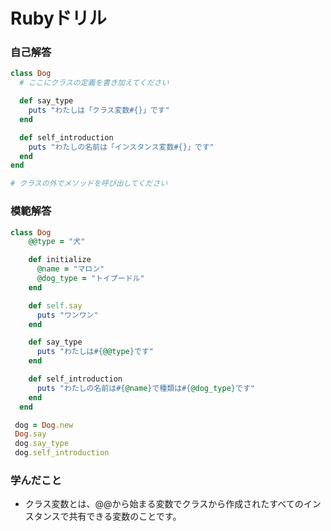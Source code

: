 # Rubyドリル
### 自己解答
```ruby
class Dog
  # ここにクラスの定義を書き加えてください

  def say_type
    puts "わたしは「クラス変数#{}」です"
  end

  def self_introduction
    puts "わたしの名前は「インスタンス変数#{}」です"
  end
end

# クラスの外でメソッドを呼び出してください
```

### 模範解答
```ruby
class Dog
    @@type = "犬"

    def initialize
      @name = "マロン"
      @dog_type = "トイプードル"
    end

    def self.say
      puts "ワンワン"
    end

    def say_type
      puts "わたしは#{@@type}です"
    end

    def self_introduction
      puts "わたしの名前は#{@name}で種類は#{@dog_type}です"
    end
  end

 dog = Dog.new
 Dog.say
 dog.say_type
 dog.self_introduction
```

### 学んだこと
- クラス変数とは、@@から始まる変数でクラスから作成されたすべてのインスタンスで共有できる変数のことです。

